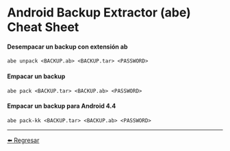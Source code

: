 # Android Backup Extractor (abe) Cheat Sheet

#### Desempacar un backup con extensión ab
```
abe unpack <BACKUP.ab> <BACKUP.tar> <PASSWORD>
```

#### Empacar un backup
```
abe pack <BACKUP.tar> <BACKUP.ab> <PASSWORD>
```

#### Empacar un backup para Android 4.4
```
abe pack-kk <BACKUP.tar> <BACKUP.ab> <PASSWORD>
```

---

[:arrow_left: Regresar](https://github.com/m4lal0/cheatsheets)